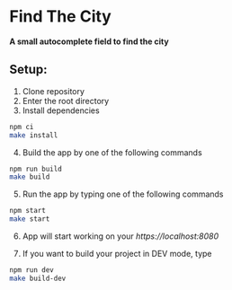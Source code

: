 # Find The City

**A small autocomplete field to find the city**

## Setup:

1. Clone repository
2. Enter the root directory
3. Install dependencies
```bash
npm ci
make install
```
4. Build the app by one of the following commands
```bash
npm run build
make build
```
5. Run the app by typing one of the following commands
```bash
npm start
make start
```
6. App will start working on your *https://localhost:8080*

7. If you want to build your project in DEV mode, type
```bash
npm run dev
make build-dev
```
